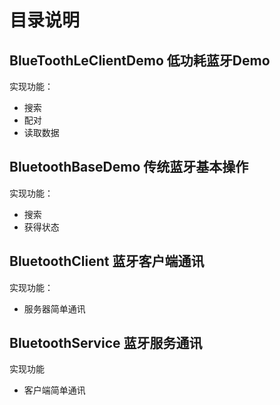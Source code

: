 # 目录说明
## BlueToothLeClientDemo 低功耗蓝牙Demo
实现功能：
- 搜索
- 配对
- 读取数据
## BluetoothBaseDemo 传统蓝牙基本操作
实现功能：
- 搜索
- 获得状态
## BluetoothClient 蓝牙客户端通讯
实现功能：
- 服务器简单通讯
## BluetoothService 蓝牙服务通讯
实现功能
- 客户端简单通讯